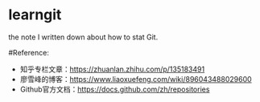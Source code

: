 # learngit

the note I written down about how to stat Git.

#Reference:
* 知乎专栏文章：https://zhuanlan.zhihu.com/p/135183491
* 廖雪峰的博客：https://www.liaoxuefeng.com/wiki/896043488029600
* Github官方文档：https://docs.github.com/zh/repositories
